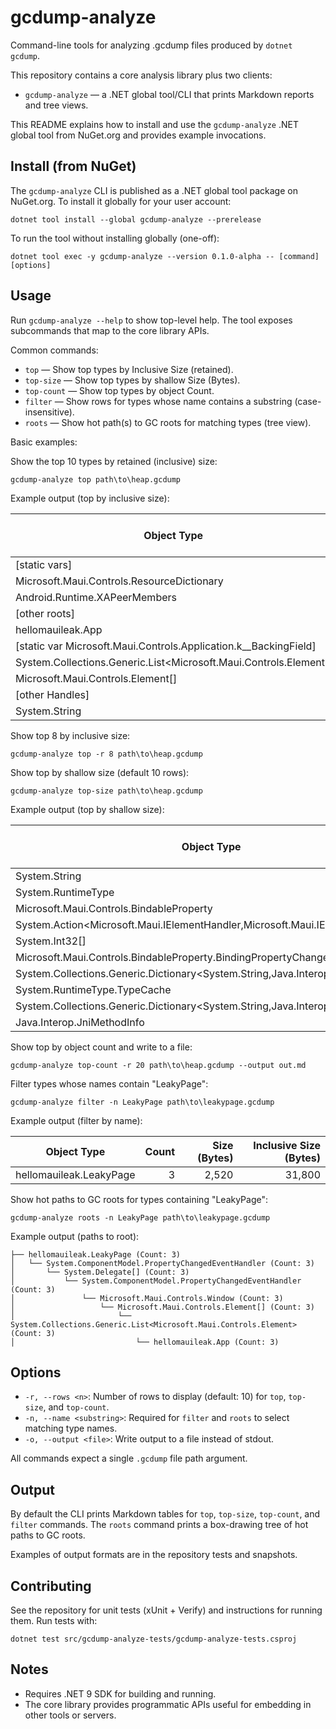 # gcdump-analyze

Command-line tools for analyzing .gcdump files produced by `dotnet gcdump`.

This repository contains a core analysis library plus two clients:

- `gcdump-analyze` — a .NET global tool/CLI that prints Markdown reports and tree views.

This README explains how to install and use the `gcdump-analyze` .NET global tool from NuGet.org and provides example invocations.

## Install (from NuGet)

The `gcdump-analyze` CLI is published as a .NET global tool package on NuGet.org. To install it globally for your user account:

```pwsh
dotnet tool install --global gcdump-analyze --prerelease
```

To run the tool without installing globally (one-off):

```pwsh
dotnet tool exec -y gcdump-analyze --version 0.1.0-alpha -- [command] [options]
```

## Usage

Run `gcdump-analyze --help` to show top-level help. The tool exposes subcommands that map to the core library APIs.

Common commands:

- `top` — Show top types by Inclusive Size (retained).
- `top-size` — Show top types by shallow Size (Bytes).
- `top-count` — Show top types by object Count.
- `filter` — Show rows for types whose name contains a substring (case-insensitive).
- `roots` — Show hot path(s) to GC roots for matching types (tree view).

Basic examples:

Show the top 10 types by retained (inclusive) size:

```pwsh
gcdump-analyze top path\to\heap.gcdump
```

Example output (top by inclusive size):

Object Type                                                               | Count | Size (Bytes) | Inclusive Size (Bytes)
------------------------------------------------------------------------- | ----: | -----------: | ---------------------:
[static vars]                                                             |     1 |            0 |                927,560
Microsoft.Maui.Controls.ResourceDictionary                                |     4 |          320 |                227,888
Android.Runtime.XAPeerMembers                                             |   139 |       11,120 |                208,368
[other roots]                                                             |     1 |            0 |                205,216
hellomauileak.App                                                         |     1 |          512 |                202,728
[static var Microsoft.Maui.Controls.Application.<Current>k__BackingField] |     1 |            0 |                202,728
System.Collections.Generic.List<Microsoft.Maui.Controls.Element>          |    27 |          864 |                198,576
Microsoft.Maui.Controls.Element[]                                         |    17 |        1,024 |                197,776
[other Handles]                                                           |     1 |            0 |                195,864
System.String                                                             | 1,982 |      142,544 |                142,544

Show top 8 by inclusive size:

```pwsh
gcdump-analyze top -r 8 path\to\heap.gcdump
```

Show top by shallow size (default 10 rows):

```pwsh
gcdump-analyze top-size path\to\heap.gcdump
```

Example output (top by shallow size):

Object Type                                                                     | Count | Size (Bytes) | Inclusive Size (Bytes)
------------------------------------------------------------------------------- | ----: | -----------: | ---------------------:
System.String                                                                   | 1,982 |      142,544 |                142,544
System.RuntimeType                                                              | 2,740 |      109,600 |                140,912
Microsoft.Maui.Controls.BindableProperty                                        |   486 |       62,208 |                139,976
System.Action<Microsoft.Maui.IElementHandler,Microsoft.Maui.IElement>           |   309 |       39,552 |                109,648
System.Int32[]                                                                  |   507 |       38,104 |                 38,104
Microsoft.Maui.Controls.BindableProperty.BindingPropertyChangedDelegate         |   208 |       26,624 |                 26,624
System.Collections.Generic.Dictionary<System.String,Java.Interop.JniMethodInfo> |   311 |       24,880 |                102,704
System.RuntimeType.TypeCache                                                    |   358 |       22,912 |                 31,312
System.Collections.Generic.Dictionary<System.String,Java.Interop.JniFieldInfo>  |   280 |       22,400 |                 26,552
Java.Interop.JniMethodInfo                                                      |   374 |       17,952 |                 17,952

Show top by object count and write to a file:

```pwsh
gcdump-analyze top-count -r 20 path\to\heap.gcdump --output out.md
```

Filter types whose names contain "LeakyPage":

```pwsh
gcdump-analyze filter -n LeakyPage path\to\leakypage.gcdump
```

Example output (filter by name):

Object Type             | Count | Size (Bytes) | Inclusive Size (Bytes)
----------------------- | ----: | -----------: | ---------------------:
hellomauileak.LeakyPage |     3 |        2,520 |                 31,800

Show hot paths to GC roots for types containing "LeakyPage":

```pwsh
gcdump-analyze roots -n LeakyPage path\to\leakypage.gcdump
```

Example output (paths to root):

```text
├── hellomauileak.LeakyPage (Count: 3)
│   └── System.ComponentModel.PropertyChangedEventHandler (Count: 3)
│       └── System.Delegate[] (Count: 3)
│           └── System.ComponentModel.PropertyChangedEventHandler (Count: 3)
│               └── Microsoft.Maui.Controls.Window (Count: 3)
│                   └── Microsoft.Maui.Controls.Element[] (Count: 3)
│                       └── System.Collections.Generic.List<Microsoft.Maui.Controls.Element> (Count: 3)
│                           └── hellomauileak.App (Count: 3)
```

## Options

- `-r, --rows <n>`: Number of rows to display (default: 10) for `top`, `top-size`, and `top-count`.
- `-n, --name <substring>`: Required for `filter` and `roots` to select matching type names.
- `-o, --output <file>`: Write output to a file instead of stdout.

All commands expect a single `.gcdump` file path argument.

## Output

By default the CLI prints Markdown tables for `top`, `top-size`, `top-count`, and `filter` commands. The `roots` command prints a box-drawing tree of hot paths to GC roots.

Examples of output formats are in the repository tests and snapshots.

## Contributing

See the repository for unit tests (xUnit + Verify) and instructions for running them. Run tests with:

```pwsh
dotnet test src/gcdump-analyze-tests/gcdump-analyze-tests.csproj
```

## Notes

- Requires .NET 9 SDK for building and running.
- The core library provides programmatic APIs useful for embedding in other tools or servers.
